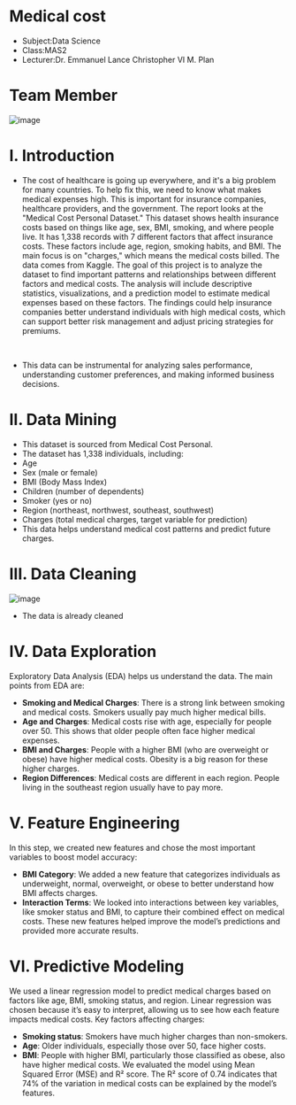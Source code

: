 # Medical cost
<ul>
<li>Subject:Data Science</li>
<li>Class:MAS2</li>
<li>Lecturer:Dr. Emmanuel Lance Christopher VI M. Plan</li>
</ul>


# Team Member 

![image](https://github.com/user-attachments/assets/2168e09d-03b2-4c1d-a6d0-ebc390930c97)


# I. Introduction


- The cost of healthcare is going up everywhere, and it's a big problem for many countries. To help fix this, we need to know what makes medical expenses high. This is important for insurance companies, healthcare providers, and the government. The report looks at the "Medical Cost Personal Dataset." This dataset shows health insurance costs based on things like age, sex, BMI, smoking, and where people live. It has 1,338 records with 7 different factors that affect insurance costs. These factors include age, region, smoking habits, and BMI. The main focus is on "charges," which means the medical costs billed. The data comes from Kaggle.
The goal of this project is to analyze the dataset to find important patterns and relationships between different factors and medical costs. The analysis will include descriptive statistics, visualizations, and a prediction model to estimate medical expenses based on these factors. The findings could help insurance companies better understand individuals with high medical costs, which can support better risk management and adjust pricing strategies for premiums. 
<br>

- This data can be instrumental for analyzing sales performance, understanding customer preferences, and making informed business decisions.

# II. Data Mining 
- This dataset is sourced from Medical Cost Personal.
- The dataset has 1,338 individuals, including:
- Age
- Sex (male or female)
- BMI (Body Mass Index)
- Children (number of dependents)
- Smoker (yes or no)
- Region (northeast, northwest, southeast, southwest)
- Charges (total medical charges, target variable for prediction)
- This data helps understand medical cost patterns and predict future charges.
# III. Data Cleaning
![image](https://github.com/user-attachments/assets/8380c6ab-24e9-4a27-84cd-77063058214b)

- The data is already cleaned

# IV. Data Exploration
  Exploratory Data Analysis (EDA) helps us understand the data. The main points from EDA are:
- **Smoking and Medical Charges**: There is a strong link between smoking and medical costs. Smokers usually pay much higher medical bills.
- **Age and Charges**: Medical costs rise with age, especially for people over 50. This shows that older people often face higher medical expenses.
- **BMI and Charges**: People with a higher BMI (who are overweight or obese) have higher medical costs. Obesity is a big reason for these higher charges.
- **Region Differences**: Medical costs are different in each region. People living in the southeast region usually have to pay more.
# V. Feature Engineering
In this step, we created new features and chose the most important variables to boost model accuracy:
- **BMI Category**: We added a new feature that categorizes individuals as underweight, normal, overweight, or obese to better understand how BMI affects charges.
- **Interaction Terms**: We looked into interactions between key variables, like smoker status and BMI, to capture their combined effect on medical costs.
These new features helped improve the model’s predictions and provided more accurate results.
# VI. Predictive Modeling
We used a linear regression model to predict medical charges based on factors like age, BMI, smoking status, and region. Linear regression was chosen because it’s easy to interpret, allowing us to see how each feature impacts medical costs.
Key factors affecting charges:
- **Smoking status**: Smokers have much higher charges than non-smokers.
- **Age**: Older individuals, especially those over 50, face higher costs.
- **BMI**: People with higher BMI, particularly those classified as obese, also have higher medical costs.
We evaluated the model using Mean Squared Error (MSE) and R² score. The R² score of 0.74 indicates that 74% of the variation in medical costs can be explained by the model’s features.


